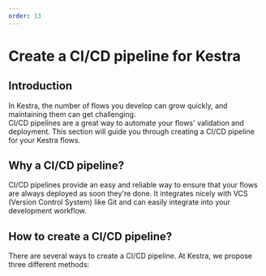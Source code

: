 ```yaml
---
order: 13
---
```


# Create a CI/CD pipeline for Kestra

## Introduction

In Kestra, the number of flows you develop can grow quickly, and maintaining them can get challenging.	
CI/CD pipelines are a great way to automate your flows' validation and deployment.
This section will guide you through creating a CI/CD pipeline for your Kestra flows.

## Why a CI/CD pipeline?

CI/CD pipelines provide an easy and reliable way to ensure that your flows are always deployed as soon they're done.
It integrates nicely with VCS (Version Control System) like Git and can easily integrate into your development workflow.

## How to create a CI/CD pipeline?

There are several ways to create a CI/CD pipeline. At Kestra, we propose three different methods:

<ChildTableOfContents :max="1" />